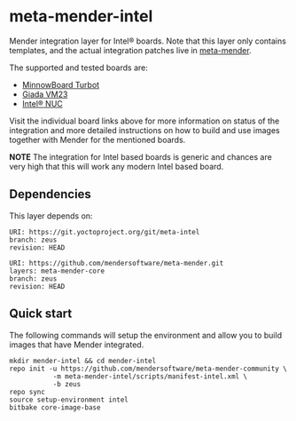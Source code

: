 # meta-mender-intel

Mender integration layer for Intel® boards. Note that this layer
only contains templates, and the actual integration patches live in
[meta-mender](https://github.com/mendersoftware/meta-mender).

The supported and tested boards are:

- [MinnowBoard Turbot](https://hub.mender.io/t/minnowboard-turbot/59)
- [Giada VM23](https://hub.mender.io/t/giada-vm23/613)
- [Intel® NUC](https://hub.mender.io/t/intel-nuc/308)

Visit the individual board links above for more information on status of the
integration and more detailed instructions on how to build and use images
together with Mender for the mentioned boards.

**NOTE** The integration for Intel based boards is generic and chances are very
high that this will work any modern Intel based board.

## Dependencies

This layer depends on:

```
URI: https://git.yoctoproject.org/git/meta-intel
branch: zeus
revision: HEAD
```

```
URI: https://github.com/mendersoftware/meta-mender.git
layers: meta-mender-core
branch: zeus
revision: HEAD
```


## Quick start

The following commands will setup the environment and allow you to build images
that have Mender integrated.


```
mkdir mender-intel && cd mender-intel
repo init -u https://github.com/mendersoftware/meta-mender-community \
           -m meta-mender-intel/scripts/manifest-intel.xml \
           -b zeus
repo sync
source setup-environment intel
bitbake core-image-base
```


